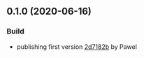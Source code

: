 <a name="0.1.0"></a>
## 0.1.0 (2020-06-16)

### Build

* publishing first version [2d7182b](https://github.com/anypoint-web-components/anypoint-collapse/commit/2d7182bd6b5672c35bd125809dc97c96c6228c90) by Pawel


